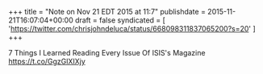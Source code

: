 +++
title = "Note on Nov 21 EDT 2015 at 11:7"
publishdate = 2015-11-21T16:07:04+00:00
draft = false
syndicated = [ 'https://twitter.com/chrisjohndeluca/status/668098311837065200?s=20' ]
+++

7 Things I Learned Reading Every Issue Of ISIS's Magazine https://t.co/GgzGlXIXjy
